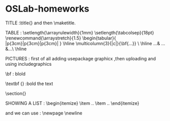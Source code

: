 # OSLab-homeworks

TITLE :\title{} and then \maketitle.

TABLE : 
\setlength{\arrayrulewidth}{1mm}
\setlength{\tabcolsep}{18pt}
\renewcommand{\arraystretch}{1.5}
\begin{tabular}{ |p{3cm}|p{3cm}|p{3cm}| }
\hline
\multicolumn{3}{|c|}{\bf{...}} \\
\hline
...& ... &...\\
\hline

PICTURES : 
first of all adding usepackage graphicx ,then uploading and using includegraphics

\bf : blold

\textbf {} :bold the text

\section{}

 SHOWING A LIST : 
\begin{itemize}
  \item ..
  \item ..
\end{itemize}

and we can use :
\newpage
\newline
